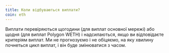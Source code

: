```yaml
---
title: Коли відбуваються виплати?
coin: eth
---
```


Виплати перевіряються щогодини (для виплат основної мережі) або щодня (для виплат Polygon WETH) і надсилаються, якщо ви відповідаєте критеріям виплат. Ми не прогнозуємо і не обіцяємо, на яку хвилину почнеться цикл виплат, і він буде змінюватися з часом.
